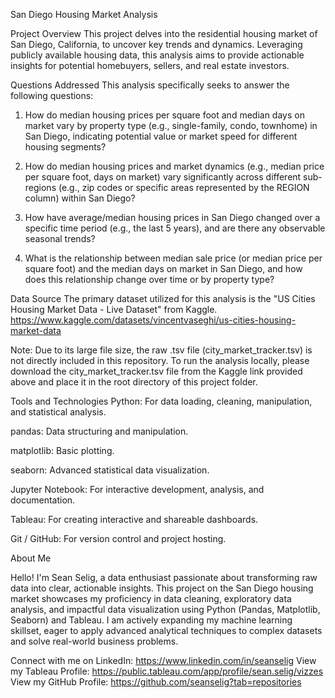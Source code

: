 San Diego Housing Market Analysis

Project Overview
This project delves into the residential housing market of San Diego, California, to uncover key trends and dynamics. Leveraging publicly available housing data, this analysis aims to provide actionable insights for potential homebuyers, sellers, and real estate investors.

Questions Addressed
This analysis specifically seeks to answer the following questions:

1. How do median housing prices per square foot and median days on market vary by property type (e.g., single-family, condo, townhome) in San Diego, indicating potential value or market speed for different housing segments?

2. How do median housing prices and market dynamics (e.g., median price per square foot, days on market) vary significantly across different sub-regions (e.g., zip codes or specific areas represented by the REGION column) within San Diego?

3. How have average/median housing prices in San Diego changed over a specific time period (e.g., the last 5 years), and are there any observable seasonal trends?

4. What is the relationship between median sale price (or median price per square foot) and the median days on market in San Diego, and how does this relationship change over time or by property type?

Data Source
The primary dataset utilized for this analysis is the "US Cities Housing Market Data - Live Dataset" from Kaggle.
https://www.kaggle.com/datasets/vincentvaseghi/us-cities-housing-market-data

Note: Due to its large file size, the raw .tsv file (city_market_tracker.tsv) is not directly included in this repository. To run the analysis locally, please download the city_market_tracker.tsv file from the Kaggle link provided above and place it in the root directory of this project folder.

Tools and Technologies
Python: For data loading, cleaning, manipulation, and statistical analysis.

pandas: Data structuring and manipulation.

matplotlib: Basic plotting.

seaborn: Advanced statistical data visualization.

Jupyter Notebook: For interactive development, analysis, and documentation.

Tableau: For creating interactive and shareable dashboards.

Git / GitHub: For version control and project hosting.


About Me

Hello! I'm Sean Selig, a data enthusiast passionate about transforming raw data into clear, actionable insights. This project on the San Diego housing market showcases my proficiency in data cleaning, exploratory data analysis, and impactful data visualization using Python (Pandas, Matplotlib, Seaborn) and Tableau. I am actively expanding my machine learning skillset, eager to apply advanced analytical techniques to complex datasets and solve real-world business problems.

Connect with me on LinkedIn: https://www.linkedin.com/in/seanselig
View my Tableau Profile: https://public.tableau.com/app/profile/sean.selig/vizzes
View my GitHub Profile: https://github.com/seanselig?tab=repositories